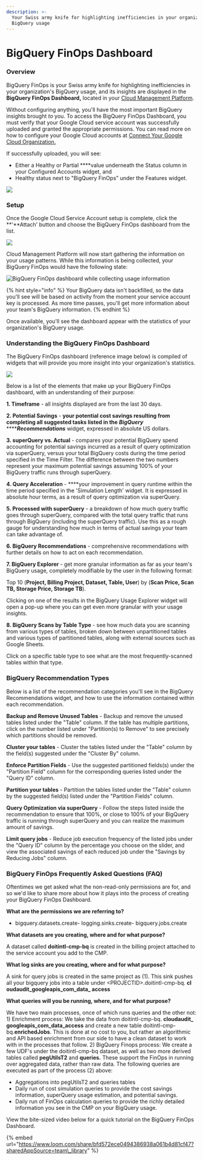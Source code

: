 ```yaml
---
description: >-
  Your Swiss army knife for highlighting inefficiencies in your organization's
  BigQuery usage
---
```


# BigQuery FinOps Dashboard

### Overview

BigQuery FinOps is your Swiss army knife for highlighting inefficiencies in your organization's BigQuery usage, and its insights are displayed in the **BigQuery FinOps Dashboard,** located in your [Cloud Management Platform](../).

Without configuring anything, you'll have the most important BigQuery insights brought _to_ you. To access the BigQuery FinOps Dashboard, you must verify that your Google Cloud service account was successfully uploaded and granted the appropriate permissions. You can read more on how to configure your Google Cloud accounts at [Connect Your Google Cloud Organization.](../google-cloud/connect-google-cloud-service-account.md)

If successfully uploaded, you will see:

* Either a Healthy or Partial ****value underneath the Status column in your Configured Accounts widget, and
* Healthy status next to "BigQuery FinOps" under the Features widget.

![](../.gitbook/assets/cmp_gcp_partialpermissions%20%281%29.jpg)

### Setup

Once the Google Cloud Service Account setup is complete, click the **'**Attach' button and choose the BigQuery FinOps dashboard from the list.

![](../.gitbook/assets/budgetao_finops_attach.jpg)

Cloud Management Platform will now start gathering the information on your usage patterns. While this information is being collected, your BigQuery FinOps would have the following state:

![BigQuery FinOps dashboard while collecting usage information](../.gitbook/assets/bigquery-finops-empty-state.png)

{% hint style="info" %}
Your BigQuery data isn't backfilled, so the data you'll see will be based on activity from the moment your service account key is processed. As more time passes, you'll get more information about your team's BigQuery information.
{% endhint %}

Once available, you'll see the dashboard appear with the statistics of your organization's BigQuery usage.

### Understanding the BigQuery FinOps Dashboard

The BigQuery FinOps dashboard \(reference image below\) is compiled of widgets that will provide you more insight into your organization's statistics.

![](../.gitbook/assets/bqfinopsnew.jpg)

Below is a list of the elements that make up your BigQuery FinOps dashboard, with an understanding of their purpose:

**1. Timeframe** - all insights displayed are from the last 30 days.

**2. Potential Savings**  -  **your potential cost savings resulting from completing all suggested tasks listed in the** _**BigQuery**_ ****_**Recommendations**_ widget, expressed in absolute US dollars.

**3. superQuery vs. Actual** - compares your potential BigQuery spend accounting for potential savings incurred as a result of query optimization via superQuery, versus your total BigQuery costs during the time period specified in the Time Filter. The difference between the two numbers represent your maximum potential savings assuming 100% of your BigQuery traffic runs through superQuery.

**4. Query Acceleration** - ****your improvement in query runtime within the time period specified in the 'Simulation Length' widget. It is expressed in absolute hour terms, as a result of query optimization via superQuery.

**5. Processed with superQuery** - a breakdown of how much query traffic goes through superQuery, compared with the total query traffic that runs through BigQuery \(including the superQuery traffic\). Use this as a rough gauge for understanding how much in terms of actual savings your team can take advantage of.

**6. BigQuery Recommendations** - comprehensive recommendations with further details on how to act on each recommendation.

**7. BigQuery Explorer** - get more granular information as far as your team's BigQuery usage, completely modifiable by the user in the following format:

Top 10 \(**Project, Billing Project, Dataset, Table, User**\) by \(**Scan Price, Scan TB, Storage Price, Storage TB**\).

Clicking on one of the results in the BigQuery Usage Explorer widget will open a pop-up where you can get even more granular with your usage insights.

**8. BigQuery Scans by Table Type** - see how much data you are scanning from various types of tables, broken down between unpartitioned tables and various types of partitioned tables, along with external sources such as Google Sheets.   
  
Click on a specific table type to see what are the most frequently-scanned tables within that type.

### BigQuery Recommendation Types

Below is a list of the recommendation categories you'll see in the BigQuery Recommendations widget, and how to use the information contained within each recommendation.

**Backup and Remove Unused Tables** - Backup and remove the unused tables listed under the "Table" column. If the table has multiple partitions, click on the number listed under "Partition\(s\) to Remove" to see precisely which partitions should be removed.

**Cluster your tables** - Cluster the tables listed under the "Table" column by the field\(s\) suggested under the "Cluster By" column.

**Enforce Partition Fields** - Use the suggested partitioned fields\(s\) under the "Partition Field" column for the corresponding queries listed under the "Query ID" column.

**Partition your tables** - Partition the tables listed under the "Table" column by the suggested field\(s\) listed under the "Partition Fields" column.

**Query Optimization via superQuery** - Follow the steps listed inside the recommendation to ensure that 100%, or close to 100% of your BigQuery traffic is running through superQuery and you can realize the maximum amount of savings.

**Limit query jobs** - Reduce job execution frequency of the listed jobs under the "Query ID" column by the percentage you choose on the slider, and view the associated savings of each reduced job under the "Savings by Reducing Jobs" column.

### BigQuery FinOps Frequently Asked Questions \(FAQ\)

Oftentimes we get asked what the non-read-only permissions are for, and so we'd like to share more about how it plays into the process of creating your BigQuery FinOps Dashboard. 

**What are the permissions we are referring to?**

- bigquery.datasets.create- logging.sinks.create- bigquery.jobs.create 

**What datasets are you creating, where and for what purpose?** 

A dataset called **doitintl-cmp-bq** is created in the billing project attached to the service account you add to the CMP. 

**What log sinks are you creating, where and for what purpose?** 

A sink for query jobs is created in the same project as \(1\). This sink pushes all your bigquery jobs into a table under &lt;PROJECTID&gt;.doitintl-cmp-bq. **cl oudaudit\_googleapis\_com\_data\_ access** 

**What queries will you be running, where, and for what purpose?**

We have two main processes, once of which runs queries and the other not: 1\) Enrichment process: We take the data from doitintl-cmp-bq. **cloudaudit\_ googleapis\_com\_data\_access**  and create a new table doitintl-cmp-bq.**enrichedJobs**. This is done at no cost to you, but rather an algorithmic and API based enrichment from our side to have a clean dataset to work with in the processes that follow. 2\) BigQuery Finops process: We create a few UDF's under the doitintl-cmp-bq dataset, as well as two more derived tables called **pegUtilsT2** and **queries.**  These support the FinOps in running over aggregated data, rather than raw data.  The following queries are executed as part of the process \(2\) above:

* Aggregations into pegUtilsT2 and queries tables
* Daily run of cost simulation queries to provide the cost savings information, superQuery usage estimation, and potential savings.
* Daily run of FinOps calculation queries to provide the richly detailed information you see in the CMP on your BigQuery usage.

View the bite-sized video below for a quick tutorial on the BigQuery FinOps Dashboard.

{% embed url="https://www.loom.com/share/bfd572ece0494386938a061b4d81cf47?sharedAppSource=team\_library" %}



